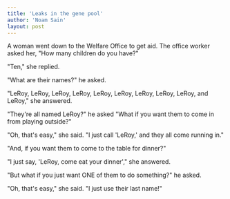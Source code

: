 ```yaml
---
title: 'Leaks in the gene pool'
author: 'Noam Sain'
layout: post
---
```


A woman went down to the Welfare Office to get aid. The office worker asked her, "How many children do you have?"

"Ten," she replied.

"What are their names?" he asked.

"LeRoy, LeRoy, LeRoy, LeRoy, LeRoy, LeRoy, LeRoy, LeRoy, LeRoy, and LeRoy," she answered.

"They're all named LeRoy?" he asked "What if you want them to come in from playing outside?"

"Oh, that's easy," she said. "I just call 'LeRoy,' and they all come running in."

"And, if you want them to come to the table for dinner?"

"I just say, 'LeRoy, come eat your dinner'," she answered.

"But what if you just want ONE of them to do something?" he asked.

"Oh, that's easy," she said. "I just use their last name!"
